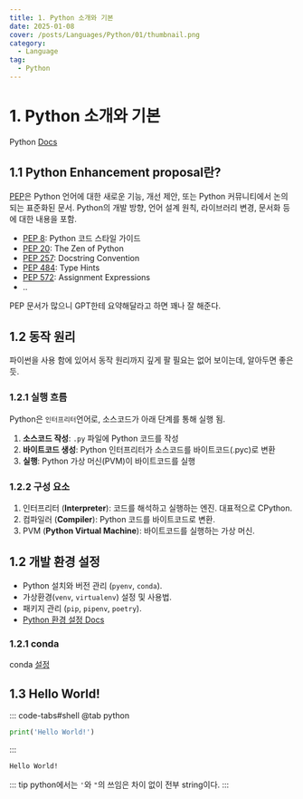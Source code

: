 ```yaml
---
title: 1. Python 소개와 기본
date: 2025-01-08
cover: /posts/Languages/Python/01/thumbnail.png
category:
  - Language
tag:
  - Python
---
```

# 1. Python 소개와 기본
Python [Docs](https://docs.python.org/3/)

## 1.1 Python Enhancement proposal란?
[PEP](https://peps.python.org/pep-0000/)은 Python 언어에 대한 새로운 기능, 개선 제안, 또는 Python 커뮤니티에서 논의되는 표준화된 문서. Python의 개발 방향, 언어 설계 원칙, 라이브러리 변경, 문서화 등에 대한 내용을 포함.
- [PEP 8](https://peps.python.org/pep-0008/): Python 코드 스타일 가이드
- [PEP 20](https://peps.python.org/pep-0020/): The Zen of Python
- [PEP 257](https://peps.python.org/pep-0257/): Docstring Convention
- [PEP 484](https://peps.python.org/pep-0484/): Type Hints
- [PEP 572](https://peps.python.org/pep-0572/): Assignment Expressions
- ..


PEP 문서가 많으니 GPT한테 요약해달라고 하면 꽤나 잘 해준다.

## 1.2 동작 원리
파이썬을 사용 함에 있어서 동작 원리까지 깊게 팔 필요는 없어 보이는데, 알아두면 좋은 듯.
### 1.2.1 실행 흐름
Python은 `인터프리터`언어로, 소스코드가 아래 단계를 통해 실행 됨.
1. **소스코드 작성**: `.py` 파일에 Python 코드를 작성
2. **바이트코드 생성**: Python 인터프리터가 소스코드를 바이트코드(.pyc)로 변환
3. **실행**: Python 가상 머신(PVM)이 바이트코드를 실행

### 1.2.2 구성 요소
1. 인터프리터 (**Interpreter**): 코드를 해석하고 실행하는 엔진. 대표적으로 CPython.
2. 컴파일러 (**Compiler**): Python 코드를 바이트코드로 변환.
3. PVM (**Python Virtual Machine**): 바이트코드를 실행하는 가상 머신.

## 1.2 개발 환경 설정
- Python 설치와 버전 관리 (`pyenv`, `conda`).
- 가상환경(`venv`, `virtualenv`) 설정 및 사용법.
- 패키지 관리 (`pip`, `pipenv`, `poetry`).
- [Python 환경 설정 Docs](https://docs.python.org/3/tutorial/venv.html)

### 1.2.1 conda
conda [설정](../../Environments/Python/anaconda)

## 1.3 Hello World!

::: code-tabs#shell
@tab python
```python
print('Hello World!')
```
:::
```bash
Hello World!
```
::: tip
python에서는 `'`와 `"`의 쓰임은 차이 없이 전부 string이다.
:::
